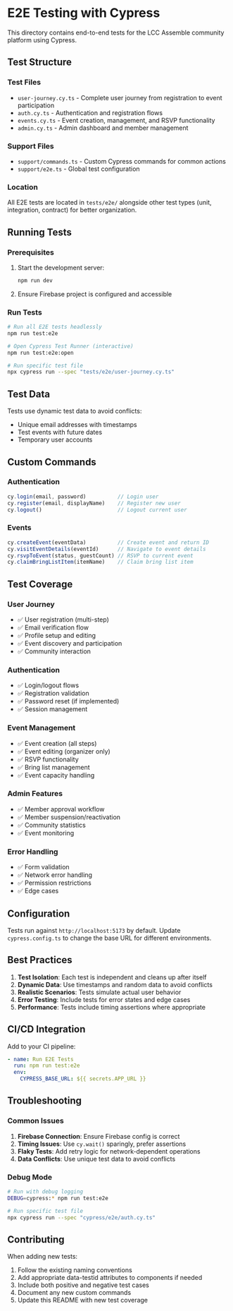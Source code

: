 # E2E Testing with Cypress

This directory contains end-to-end tests for the LCC Assemble community platform using Cypress.

## Test Structure

### Test Files
- `user-journey.cy.ts` - Complete user journey from registration to event participation
- `auth.cy.ts` - Authentication and registration flows
- `events.cy.ts` - Event creation, management, and RSVP functionality
- `admin.cy.ts` - Admin dashboard and member management

### Support Files
- `support/commands.ts` - Custom Cypress commands for common actions
- `support/e2e.ts` - Global test configuration

### Location
All E2E tests are located in `tests/e2e/` alongside other test types (unit, integration, contract) for better organization.

## Running Tests

### Prerequisites
1. Start the development server:
   ```bash
   npm run dev
   ```

2. Ensure Firebase project is configured and accessible

### Run Tests
```bash
# Run all E2E tests headlessly
npm run test:e2e

# Open Cypress Test Runner (interactive)
npm run test:e2e:open

# Run specific test file
npx cypress run --spec "tests/e2e/user-journey.cy.ts"
```

## Test Data

Tests use dynamic test data to avoid conflicts:
- Unique email addresses with timestamps
- Test events with future dates
- Temporary user accounts

## Custom Commands

### Authentication
```typescript
cy.login(email, password)          // Login user
cy.register(email, displayName)    // Register new user
cy.logout()                        // Logout current user
```

### Events
```typescript
cy.createEvent(eventData)          // Create event and return ID
cy.visitEventDetails(eventId)      // Navigate to event details
cy.rsvpToEvent(status, guestCount) // RSVP to current event
cy.claimBringListItem(itemName)    // Claim bring list item
```

## Test Coverage

### User Journey
- ✅ User registration (multi-step)
- ✅ Email verification flow
- ✅ Profile setup and editing
- ✅ Event discovery and participation
- ✅ Community interaction

### Authentication
- ✅ Login/logout flows
- ✅ Registration validation
- ✅ Password reset (if implemented)
- ✅ Session management

### Event Management
- ✅ Event creation (all steps)
- ✅ Event editing (organizer only)
- ✅ RSVP functionality
- ✅ Bring list management
- ✅ Event capacity handling

### Admin Features
- ✅ Member approval workflow
- ✅ Member suspension/reactivation
- ✅ Community statistics
- ✅ Event monitoring

### Error Handling
- ✅ Form validation
- ✅ Network error handling
- ✅ Permission restrictions
- ✅ Edge cases

## Configuration

Tests run against `http://localhost:5173` by default. Update `cypress.config.ts` to change the base URL for different environments.

## Best Practices

1. **Test Isolation**: Each test is independent and cleans up after itself
2. **Dynamic Data**: Use timestamps and random data to avoid conflicts
3. **Realistic Scenarios**: Tests simulate actual user behavior
4. **Error Testing**: Include tests for error states and edge cases
5. **Performance**: Tests include timing assertions where appropriate

## CI/CD Integration

Add to your CI pipeline:
```yaml
- name: Run E2E Tests
  run: npm run test:e2e
  env:
    CYPRESS_BASE_URL: ${{ secrets.APP_URL }}
```

## Troubleshooting

### Common Issues
1. **Firebase Connection**: Ensure Firebase config is correct
2. **Timing Issues**: Use `cy.wait()` sparingly, prefer assertions
3. **Flaky Tests**: Add retry logic for network-dependent operations
4. **Data Conflicts**: Use unique test data to avoid conflicts

### Debug Mode
```bash
# Run with debug logging
DEBUG=cypress:* npm run test:e2e

# Run specific test file
npx cypress run --spec "cypress/e2e/auth.cy.ts"
```

## Contributing

When adding new tests:
1. Follow the existing naming conventions
2. Add appropriate data-testid attributes to components if needed
3. Include both positive and negative test cases
4. Document any new custom commands
5. Update this README with new test coverage
